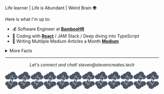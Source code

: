 

Life learner | Life is Abundant | Weird Brain :alien:

Here is what I'm up to:

- :moneybag: Software Engineer at **[BambooHR](https://www.bamboohr.com)**
- :rocket: Coding with **[React](https://reactjs.org/)** / JAM Stack / Deep diving into TypeScript
- :book: Writing Multilple Medium Articles a Month **[Medium](https://medium.com/@steven_creates)**
<details>
  <summary>More Facts</summary>


  - I may play a little to much **[Apex Legends](https://apex.tracker.gg/profile/xbl/LEVELxTREE)**
  - I love to draw and create. :pencil2:
  - I love pokemon. 
  - Email me and tell me your favorite pokemon.
  

  ![My github stats](https://github-readme-stats.vercel.app/api?username=StevenCreates&show_icons=true&theme=radical)
  
  <br><br>
</details>

<hr>
<p align="center">
  <i>Let's connect and chat!</i>
  <i>steven@stevencreates.tech</i>
   

![Banner](https://github.com/StevenCreates/StevenCreates/blob/master/bannercreates.png)
